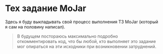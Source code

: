 # Тех задание MoJar
Здесь я буду выкладывать свой процесс выполнения ТЗ MoJar (который я сам на половину написал). 
> В будущем постораюсь максимально подробно откомментировать код, что бы любой, кто выполняет это задание мог опираться на эти исходники при возникновении затруднений.

